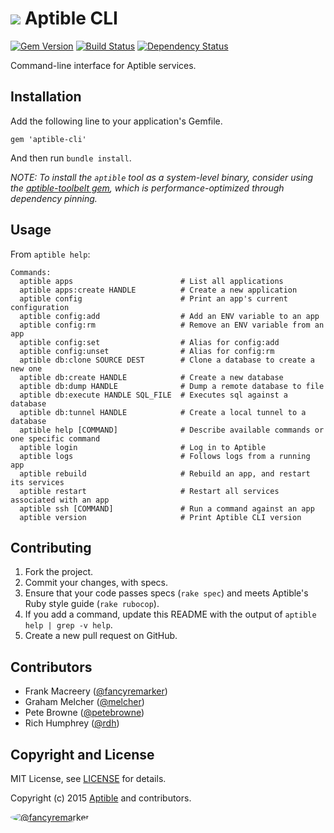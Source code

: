 # ![](https://raw.github.com/aptible/straptible/master/lib/straptible/rails/templates/public.api/icon-60px.png) Aptible CLI

[![Gem Version](https://badge.fury.io/rb/aptible-cli.png)](https://rubygems.org/gems/aptible-cli)
[![Build Status](https://travis-ci.org/aptible/aptible-cli.png?branch=master)](https://travis-ci.org/aptible/aptible-cli)
[![Dependency Status](https://gemnasium.com/aptible/aptible-cli.png)](https://gemnasium.com/aptible/aptible-cli)

Command-line interface for Aptible services.

## Installation

Add the following line to your application's Gemfile.

    gem 'aptible-cli'

And then run `bundle install`.

*NOTE: To install the `aptible` tool as a system-level binary, consider using the [aptible-toolbelt gem](https://github.com/aptible/aptible-toolbelt), which is performance-optimized through dependency pinning.*

## Usage

From `aptible help`:

```
Commands:
  aptible apps                        # List all applications
  aptible apps:create HANDLE          # Create a new application
  aptible config                      # Print an app's current configuration
  aptible config:add                  # Add an ENV variable to an app
  aptible config:rm                   # Remove an ENV variable from an app
  aptible config:set                  # Alias for config:add
  aptible config:unset                # Alias for config:rm
  aptible db:clone SOURCE DEST        # Clone a database to create a new one
  aptible db:create HANDLE            # Create a new database
  aptible db:dump HANDLE              # Dump a remote database to file
  aptible db:execute HANDLE SQL_FILE  # Executes sql against a database
  aptible db:tunnel HANDLE            # Create a local tunnel to a database
  aptible help [COMMAND]              # Describe available commands or one specific command
  aptible login                       # Log in to Aptible
  aptible logs                        # Follows logs from a running app
  aptible rebuild                     # Rebuild an app, and restart its services
  aptible restart                     # Restart all services associated with an app
  aptible ssh [COMMAND]               # Run a command against an app
  aptible version                     # Print Aptible CLI version
```

## Contributing

1. Fork the project.
1. Commit your changes, with specs.
1. Ensure that your code passes specs (`rake spec`) and meets Aptible's Ruby style guide (`rake rubocop`).
1. If you add a command, update this README with the output of `aptible help | grep -v help`.
1. Create a new pull request on GitHub.

## Contributors

* Frank Macreery ([@fancyremarker](https://github.com/fancyremarker))
* Graham Melcher ([@melcher](https://github.com/melcher))
* Pete Browne ([@petebrowne](https://github.com/petebrowne))
* Rich Humphrey ([@rdh](https://github.com/rdh))


## Copyright and License

MIT License, see [LICENSE](LICENSE.md) for details.

Copyright (c) 2015 [Aptible](https://www.aptible.com) and contributors.

[<img src="https://s.gravatar.com/avatar/f7790b867ae619ae0496460aa28c5861?s=60" style="border-radius: 50%;" alt="@fancyremarker" />](https://github.com/fancyremarker)
